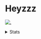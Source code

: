 # Heyzzz  

[![.](https://skillicons.dev/icons?i=js,java)](https://skillicons.dev)  

<details>
<summary>Stats</summary
<!--START_SECTION:waka-->

```txt
Rust         25 hrs 8 mins   ████████████████░░░░░░░░░   64.59 %
JavaScript   8 hrs 7 mins    █████▒░░░░░░░░░░░░░░░░░░░   20.88 %
C++          1 hr 48 mins    █░░░░░░░░░░░░░░░░░░░░░░░░   04.65 %
JSON         1 hr 27 mins    █░░░░░░░░░░░░░░░░░░░░░░░░   03.76 %
CSS          1 hr 16 mins    ▓░░░░░░░░░░░░░░░░░░░░░░░░   03.27 %
```

<!--END_SECTION:waka-->
</details>
